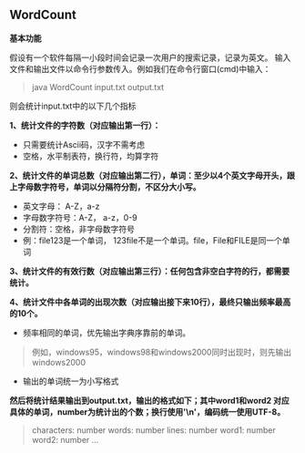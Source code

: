 ﻿WordCount
---------------


**基本功能**

假设有一个软件每隔一小段时间会记录一次用户的搜索记录，记录为英文。
输入文件和输出文件以命令行参数传入。例如我们在命令行窗口(cmd)中输入：


>java WordCount input.txt output.txt

则会统计input.txt中的以下几个指标

**1、统计文件的字符数（对应输出第一行）：**

 - 只需要统计Ascii码，汉字不需考虑
 - 空格，水平制表符，换行符，均算字符

 

**2、统计文件的单词总数（对应输出第二行），单词：至少以4个英文字母开头，跟上字母数字符号，单词以分隔符分割，不区分大小写。**

 - 英文字母： A-Z，a-z
 - 字母数字符号：A-Z， a-z，0-9
 - 分割符：空格，非字母数字符号
 - 例：file123是一个单词， 123file不是一个单词。file，File和FILE是同一个单词
 


**3、统计文件的有效行数（对应输出第三行）：任何包含非空白字符的行，都需要统计。**
    
**4、统计文件中各单词的出现次数（对应输出接下来10行），最终只输出频率最高的10个。**

 - 频率相同的单词，优先输出字典序靠前的单词。
 
>例如，windows95，windows98和windows2000同时出现时，则先输出windows2000

 - 输出的单词统一为小写格式

**然后将统计结果输出到output.txt，输出的格式如下；其中word1和word2 对应具体的单词，number为统计出的个数；换行使用'\n'，编码统一使用UTF-8。**

>characters: number
words: number
lines: number
word1: number
word2: number
...
